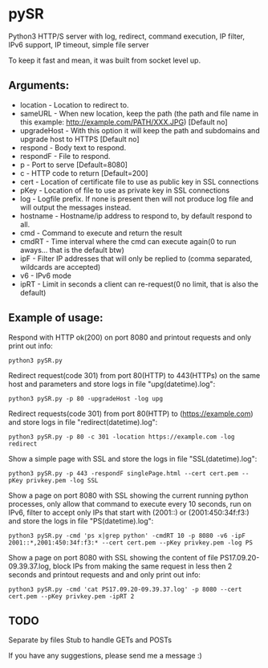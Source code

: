 # pySR
Python3 HTTP/S server with log, redirect, command execution, IP filter, IPv6 support, IP timeout, simple file server

To keep it fast and mean, it was built from socket level up.


## Arguments:

* location - Location to redirect to.
* sameURL - When new location, keep the path (the path and file name in this example: http://example.com/PATH/XXX.JPG) [Default no]
* upgradeHost - With this option it will keep the path and subdomains and upgrade host to HTTPS [Default no]
* respond - Body text to respond.
* respondF - File to respond.
* p - Port to serve [Default=8080]
* c - HTTP code to return [Default=200]
* cert - Location of certificate file to use as public key in SSL connections
* pKey - Location of file to use as private key in SSL connections
* log - Logfile prefix. If none is present then will not produce log file and will output the messages instead.
* hostname - Hostname/ip address to respond to, by default respond to all.
* cmd - Command to execute and return the result
* cmdRT - Time interval where the cmd can execute again(0 to run aways... that is the default btw)
* ipF - Filter IP addresses that will only be replied to (comma separated, wildcards are accepted)
* v6 - IPv6 mode
* ipRT - Limit in seconds a client can re-request(0 no limit, that is also the default)

## Example of usage:

Respond with HTTP ok(200) on port 8080 and printout requests and only print out info:

`
python3 pySR.py
`

Redirect request(code 301) from port 80(HTTP) to 443(HTTPs) on the same host and parameters and store logs in file "upg(datetime).log":

`
python3 pySR.py -p 80 -upgradeHost -log upg
`

Redirect requests(code 301) from port 80(HTTP) to (https://example.com) and store logs in file "redirect(datetime).log":

`
python3 pySR.py -p 80 -c 301 -location https://example.com -log redirect
`

Show a simple page with SSL and store the logs in file "SSL(datetime).log":

`
python3 pySR.py -p 443 -respondF singlePage.html --cert cert.pem --pKey privkey.pem -log SSL
`

Show a page on port 8080 with SSL showing the current running python processes, only allow that command to execute every 10 seconds, run on IPv6, filter to accept only IPs that start with (2001::) or (2001:450:34f:f3:) and store the logs in file "PS(datetime).log":

`
python3 pySR.py -cmd 'ps x|grep python' -cmdRT 10 -p 8080 -v6 -ipF 2001::*,2001:450:34f:f3:* --cert cert.pem --pKey privkey.pem -log PS
`

Show a page on port 8080 with SSL showing the content of file PS17.09.20-09.39.37.log, block IPs from making the same request in less then 2 seconds and printout requests and and only print out info:

`
python3 pySR.py -cmd 'cat PS17.09.20-09.39.37.log' -p 8080 --cert cert.pem --pKey privkey.pem -ipRT 2
`

## TODO

Separate by files
Stub to handle GETs and POSTs


If you have any suggestions, please send me a message :)
